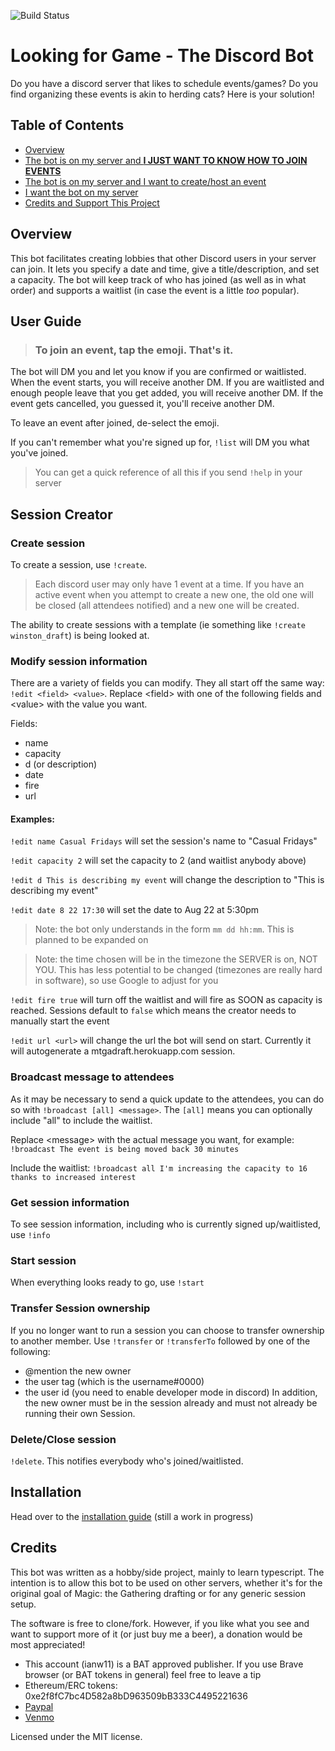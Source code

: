 ![Build Status](https://github.com/ianw11/DraftLobbyBot/workflows/UnitTests/badge.svg)

# Looking for Game - The Discord Bot
Do you have a discord server that likes to schedule events/games? Do you find organizing these events is akin to herding cats?  Here is your solution!

## Table of Contents
* [Overview](#overview)
* [The bot is on my server and <b>I JUST WANT TO KNOW HOW TO JOIN EVENTS</b>](#user-guide)
* [The bot is on my server and I want to create/host an event](#session-creator)
* [I want the bot on my server](#installation)
* [Credits and Support This Project](#credits)

## Overview

This bot facilitates creating lobbies that other Discord users in your server can join.  It lets you specify a date and time, give a title/description, and set a capacity.  The bot will keep track of who has joined (as well as in what order) and supports a waitlist (in case the event is a little _too_ popular).


## User Guide
> ### <b>To join an event, tap the emoji.  That's it.</b>

The bot will DM you and let you know if you are confirmed or waitlisted.  When the event starts, you will receive another DM.  If you are waitlisted and enough people leave that you get added, you will receive another DM.  If the event gets cancelled, you guessed it, you'll receive another DM.

To leave an event after joined, de-select the emoji.

If you can't remember what you're signed up for, `!list` will DM you what you've joined.

> You can get a quick reference of all this if you send `!help` in your server

## Session Creator

### Create session
To create a session, use `!create`.
> Each discord user may only have 1 event at a time.  If you have an active event when you attempt to create a new one, the old one will be closed (all attendees notified) and a new one will be created.

The ability to create sessions with a template (ie something like `!create winston_draft`) is being looked at.

### Modify session information
There are a variety of fields you can modify.  They all start off the same way: `!edit <field> <value>`. Replace \<field> with one of the following fields and \<value> with the value you want.

Fields: 
- name
- capacity
- d (or description)
- date
- fire
- url

#### Examples:
`!edit name Casual Fridays` will set the session's name to "Casual Fridays"

`!edit capacity 2` will set the capacity to 2 (and waitlist anybody above)

`!edit d This is describing my event` will change the description to "This is describing my event"

`!edit date 8 22 17:30` will set the date to Aug 22 at 5:30pm
> Note: the bot only understands in the form `mm dd hh:mm`.  This is planned to be expanded on

> Note: the time chosen will be in the timezone the SERVER is on, NOT YOU. This has less potential to be changed (timezones are really hard in software), so use Google to adjust for you

`!edit fire true` will turn off the waitlist and will fire as SOON as capacity is reached.  Sessions default to `false` which means the creator needs to manually start the event

`!edit url <url>` will change the url the bot will send on start.  Currently it will autogenerate a mtgadraft.herokuapp.com session. 


### Broadcast message to attendees
As it may be necessary to send a quick update to the attendees, you can do so with `!broadcast [all] <message>`.  The `[all]` means you can optionally include "all" to include the waitlist.

Replace \<message> with the actual message you want, for example: `!broadcast The event is being moved back 30 minutes`

Include the waitlist: `!broadcast all I'm increasing the capacity to 16 thanks to increased interest`

### Get session information
To see session information, including who is currently signed up/waitlisted, use `!info`

### Start session
When everything looks ready to go, use `!start`

### Transfer Session ownership
If you no longer want to run a session you can choose to transfer ownership to another member.
Use `!transfer` or `!transferTo` followed by one of the following:
- @mention the new owner
- the user tag (which is the username#0000)
- the user id (you need to enable developer mode in discord)
In addition, the new owner must be in the session already and must not already be running their own Session.

### Delete/Close session
`!delete`.  This notifies everybody who's joined/waitlisted.

## Installation

Head over to the [installation guide](docs/setup.md) (still a work in progress)


## Credits

This bot was written as a hobby/side project, mainly to learn typescript.  The intention is to allow this bot to be used on other servers, whether it's for the original goal of Magic: the Gathering drafting or for any generic session setup.

The software is free to clone/fork.  However, if you like what you see and want to support more of it (or just buy me a beer), a donation would be most appreciated!

* This account (ianw11) is a BAT approved publisher.  If you use Brave browser (or BAT tokens in general) feel free to leave a tip
* Ethereum/ERC tokens: 0xe2f8fC7bc4D582a8bD963509bB333C4495221636
* [Paypal](https://paypal.me/IanWashburne)
* [Venmo](https://venmo.com/code?user_id=1230166806233088269)


Licensed under the MIT license.

